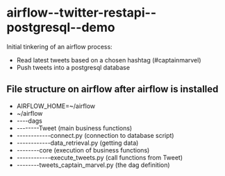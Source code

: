 # airflow--twitter-restapi--postgresql--demo
Initial tinkering of an airflow process: 
* Read latest tweets based on a chosen hashtag (#captainmarvel)
* Push tweets into a postgresql database

## File structure on airflow after airflow is installed
* AIRFLOW_HOME=~/airflow
* ~/airflow
* ----dags
* --------Tweet (main business functions)
* ------------connect.py (connection to database script)
* ------------data_retrieval.py (getting data)
* --------core (execution of business functions)
* ------------execute_tweets.py (call functions from Tweet)
* --------tweets_captain_marvel.py (the dag definition)
